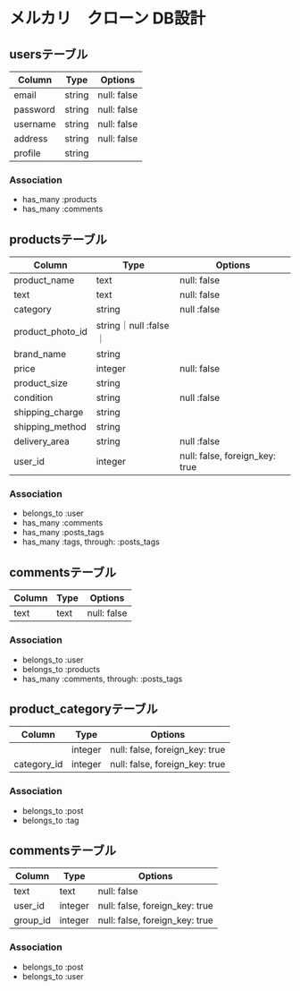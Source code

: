 # メルカリ　クローン DB設計
## usersテーブル
|Column|Type|Options|
|------|----|-------|
|email|string|null: false|
|password|string|null: false|
|username|string|null: false|
|address|string|null: false|
|profile|string|

### Association
- has_many :products
- has_many :comments

## productsテーブル
|Column|Type|Options|
|------|----|-------|
|product_name|text|null: false|
|text|text|null: false|
|category|string|null :false|
|product_photo_id|string｜null :false｜
|brand_name|string|
|price|integer|null: false|
|product_size|string|
|condition|string|null :false|
|shipping_charge|string|
|shipping_method|string|
|delivery_area|string|null :false|
|user_id|integer|null: false, foreign_key: true|
### Association
- belongs_to :user
- has_many :comments
- has_many :posts_tags
- has_many  :tags,  through:  :posts_tags

## commentsテーブル
|Column|Type|Options|
|------|----|-------|
|text|text|null: false|
### Association
- belongs_to :user
- belongs_to :products
- has_many  :comments,  through:  :posts_tags

## product_categoryテーブル
|Column|Type|Options|
|------|----|-------|
||integer|null: false, foreign_key: true|
|category_id|integer|null: false, foreign_key: true|
### Association
- belongs_to :post
- belongs_to :tag

## commentsテーブル
|Column|Type|Options|
|------|----|-------|
|text|text|null: false|
|user_id|integer|null: false, foreign_key: true|
|group_id|integer|null: false, foreign_key: true|
### Association
- belongs_to :post
- belongs_to :user
